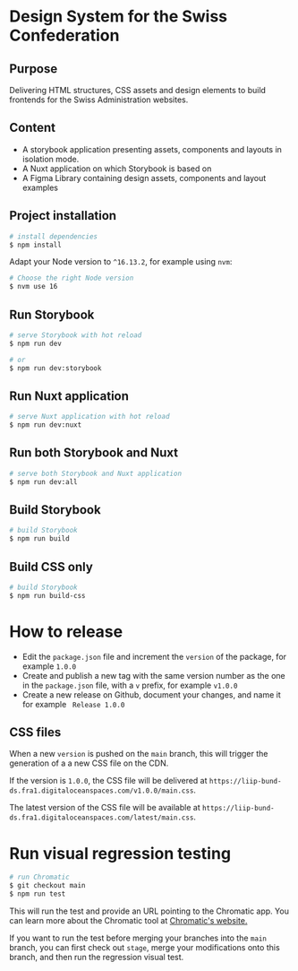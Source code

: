 # Design System for the Swiss Confederation

## Purpose

Delivering HTML structures, CSS assets and design elements to build frontends for the Swiss Administration websites.

## Content

- A storybook application presenting assets, components and layouts in isolation mode.
- A Nuxt application on which Storybook is based on
- A Figma Library containing design assets, components and layout examples

## Project installation

```bash
# install dependencies
$ npm install
```

Adapt your Node version to `^16.13.2`, for example using `nvm`:

```bash
# Choose the right Node version
$ nvm use 16
```

## Run Storybook

```bash
# serve Storybook with hot reload
$ npm run dev

# or
$ npm run dev:storybook
```

## Run Nuxt application

```bash
# serve Nuxt application with hot reload
$ npm run dev:nuxt
```

## Run both Storybook and Nuxt

```bash
# serve both Storybook and Nuxt application
$ npm run dev:all
```

## Build Storybook

```bash
# build Storybook
$ npm run build
```

## Build CSS only

```bash
# build Storybook
$ npm run build-css
```

# How to release

- Edit the `package.json` file and increment the `version` of the package, for example `1.0.0`
- Create and publish a new tag with the same version number as the one in the `package.json` file, with a `v` prefix, for example `v1.0.0`
- Create a new release on Github, document your changes, and name it for example ` Release 1.0.0`

## CSS files

When a new `version` is pushed on the `main` branch, this will trigger the generation of a a new CSS file on the CDN.

If the version is `1.0.0`, the CSS file will be delivered at
`https://liip-bund-ds.fra1.digitaloceanspaces.com/v1.0.0/main.css`.

The latest version of the CSS file will be available at
`https://liip-bund-ds.fra1.digitaloceanspaces.com/latest/main.css`.

# Run visual regression testing

```bash
# run Chromatic
$ git checkout main
$ npm run test
```

This will run the test and provide an URL pointing to the Chromatic app. You can learn more about the Chromatic tool at [Chromatic's website.](https://www.chromatic.com/)

If you want to run the test before merging your branches into the `main` branch, you can first check out `stage`, merge your modifications onto this branch, and then run the regression visual test.
